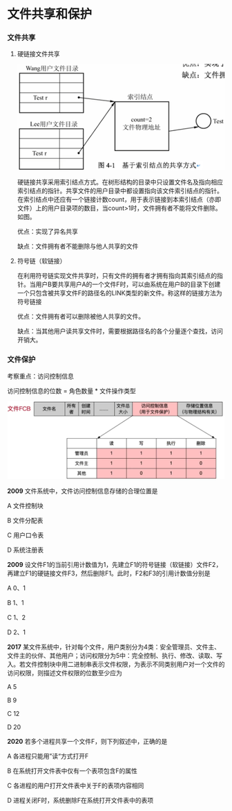 # 文件共享和保护

### 文件共享

1. 硬链接文件共享

   ![](1.png)

   硬链接共享采用索引结点方式。在树形结构的目录中只设置文件名及指向相应索引结点的指针。共享文件的用户目录中都设置指向该文件索引结点的指针。在索引结点中还应有一个链接计数count，用于表示链接到本索引结点（亦即文件）上的用户目录项的数目，当count>1时，文件拥有者不能将文件删除。如图。

   优点：实现了异名共享

   缺点：文件拥有者不能删除与他人共享的文件

2. 符号链（软链接）

   在利用符号链实现文件共享时，只有文件的拥有者才拥有指向其索引结点的指针。当用户B要共享用户A的一个文件F时，可以由系统在用户B的目录下创建一个只包含被共享文件F的路径名的LINK类型的新文件。称这样的链接方法为符号链接

   优点：文件拥有者可以删除被他人共享的文件。

   缺点：当其他用户读共享文件时，需要根据路径名的各个分量逐个查找，访问开销大。

### 文件保护

考察重点：访问控制信息

访问控制信息的位数 = 角色数量 *  文件操作类型

![](2.png)

**2009** 文件系统中，文件访问控制信息存储的合理位置是

A 文件控制块

B 文件分配表

C 用户口令表

D 系统注册表

**2009** 设文件F1的当前引用计数值为1，先建立F1的符号链接（软链接）文件F2，再建立F1的硬链接文件F3，然后删除F1。此时，F2和F3的引用计数值分别是

A 0、1

B 1、1

C 1、2

D 2、1

**2017** 某文件系统中，针对每个文件，用户类别分为4类：安全管理员、文件主、文件主的伙伴、其他用户；访问权限分为5中：完全控制、执行、修改、读取、写入。若文件控制块中用二进制串表示文件权限，为表示不同类别用户对一个文件的访问权限，则描述文件权限的位数至少应为

A 5

B 9

C 12

D 20

**2020** 若多个进程共享一个文件F，则下列叙述中，正确的是

A 各进程只能用”读“方式打开F

B 在系统打开文件表中仅有一个表项包含F的属性

C 各进程的用户打开文件表中关于F的表项内容相同

D 进程关闭F时，系统删除F在系统打开文件表中的表项